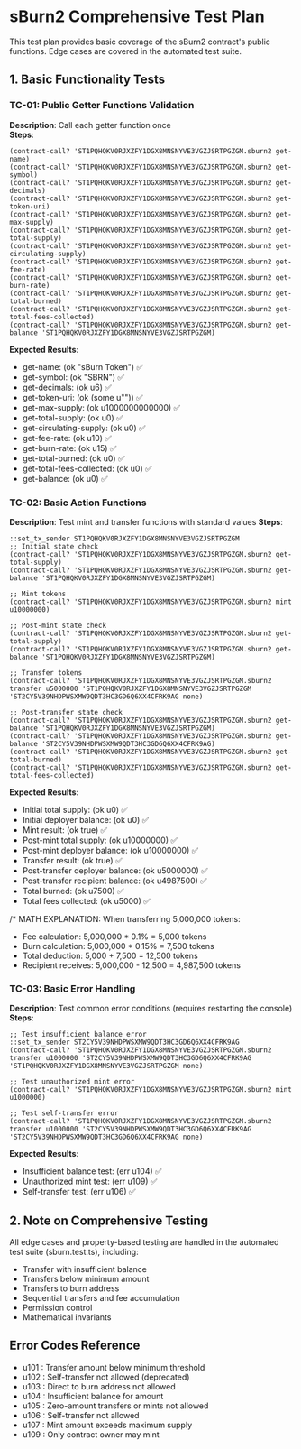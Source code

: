 # sBurn2 Comprehensive Test Plan

This test plan provides basic coverage of the sBurn2 contract's public functions. Edge cases are covered in the automated test suite.

## 1. Basic Functionality Tests

### TC-01: Public Getter Functions Validation
**Description**: Call each getter function once  
**Steps**:
```clarity
(contract-call? 'ST1PQHQKV0RJXZFY1DGX8MNSNYVE3VGZJSRTPGZGM.sburn2 get-name)
(contract-call? 'ST1PQHQKV0RJXZFY1DGX8MNSNYVE3VGZJSRTPGZGM.sburn2 get-symbol)
(contract-call? 'ST1PQHQKV0RJXZFY1DGX8MNSNYVE3VGZJSRTPGZGM.sburn2 get-decimals)
(contract-call? 'ST1PQHQKV0RJXZFY1DGX8MNSNYVE3VGZJSRTPGZGM.sburn2 get-token-uri)
(contract-call? 'ST1PQHQKV0RJXZFY1DGX8MNSNYVE3VGZJSRTPGZGM.sburn2 get-max-supply)
(contract-call? 'ST1PQHQKV0RJXZFY1DGX8MNSNYVE3VGZJSRTPGZGM.sburn2 get-total-supply)
(contract-call? 'ST1PQHQKV0RJXZFY1DGX8MNSNYVE3VGZJSRTPGZGM.sburn2 get-circulating-supply)
(contract-call? 'ST1PQHQKV0RJXZFY1DGX8MNSNYVE3VGZJSRTPGZGM.sburn2 get-fee-rate)
(contract-call? 'ST1PQHQKV0RJXZFY1DGX8MNSNYVE3VGZJSRTPGZGM.sburn2 get-burn-rate)
(contract-call? 'ST1PQHQKV0RJXZFY1DGX8MNSNYVE3VGZJSRTPGZGM.sburn2 get-total-burned)
(contract-call? 'ST1PQHQKV0RJXZFY1DGX8MNSNYVE3VGZJSRTPGZGM.sburn2 get-total-fees-collected)
(contract-call? 'ST1PQHQKV0RJXZFY1DGX8MNSNYVE3VGZJSRTPGZGM.sburn2 get-balance 'ST1PQHQKV0RJXZFY1DGX8MNSNYVE3VGZJSRTPGZGM)
```

**Expected Results**:
- get-name: (ok "sBurn Token") ✅
- get-symbol: (ok "SBRN") ✅
- get-decimals: (ok u6) ✅
- get-token-uri: (ok (some u"")) ✅
- get-max-supply: (ok u1000000000000) ✅
- get-total-supply: (ok u0) ✅
- get-circulating-supply: (ok u0) ✅
- get-fee-rate: (ok u10) ✅ 
- get-burn-rate: (ok u15) ✅ 
- get-total-burned: (ok u0) ✅
- get-total-fees-collected: (ok u0) ✅
- get-balance: (ok u0) ✅

### TC-02: Basic Action Functions
**Description**: Test mint and transfer functions with standard values
**Steps**:
```clarity
::set_tx_sender ST1PQHQKV0RJXZFY1DGX8MNSNYVE3VGZJSRTPGZGM
;; Initial state check
(contract-call? 'ST1PQHQKV0RJXZFY1DGX8MNSNYVE3VGZJSRTPGZGM.sburn2 get-total-supply)
(contract-call? 'ST1PQHQKV0RJXZFY1DGX8MNSNYVE3VGZJSRTPGZGM.sburn2 get-balance 'ST1PQHQKV0RJXZFY1DGX8MNSNYVE3VGZJSRTPGZGM)

;; Mint tokens
(contract-call? 'ST1PQHQKV0RJXZFY1DGX8MNSNYVE3VGZJSRTPGZGM.sburn2 mint u10000000)

;; Post-mint state check
(contract-call? 'ST1PQHQKV0RJXZFY1DGX8MNSNYVE3VGZJSRTPGZGM.sburn2 get-total-supply)
(contract-call? 'ST1PQHQKV0RJXZFY1DGX8MNSNYVE3VGZJSRTPGZGM.sburn2 get-balance 'ST1PQHQKV0RJXZFY1DGX8MNSNYVE3VGZJSRTPGZGM)

;; Transfer tokens
(contract-call? 'ST1PQHQKV0RJXZFY1DGX8MNSNYVE3VGZJSRTPGZGM.sburn2 transfer u5000000 'ST1PQHQKV0RJXZFY1DGX8MNSNYVE3VGZJSRTPGZGM 'ST2CY5V39NHDPWSXMW9QDT3HC3GD6Q6XX4CFRK9AG none)

;; Post-transfer state check
(contract-call? 'ST1PQHQKV0RJXZFY1DGX8MNSNYVE3VGZJSRTPGZGM.sburn2 get-balance 'ST1PQHQKV0RJXZFY1DGX8MNSNYVE3VGZJSRTPGZGM)
(contract-call? 'ST1PQHQKV0RJXZFY1DGX8MNSNYVE3VGZJSRTPGZGM.sburn2 get-balance 'ST2CY5V39NHDPWSXMW9QDT3HC3GD6Q6XX4CFRK9AG)
(contract-call? 'ST1PQHQKV0RJXZFY1DGX8MNSNYVE3VGZJSRTPGZGM.sburn2 get-total-burned)
(contract-call? 'ST1PQHQKV0RJXZFY1DGX8MNSNYVE3VGZJSRTPGZGM.sburn2 get-total-fees-collected)
```

**Expected Results**:
- Initial total supply: (ok u0) ✅
- Initial deployer balance: (ok u0) ✅
- Mint result: (ok true) ✅
- Post-mint total supply: (ok u10000000) ✅
- Post-mint deployer balance: (ok u10000000) ✅
- Transfer result: (ok true) ✅
- Post-transfer deployer balance: (ok u5000000) ✅
- Post-transfer recipient balance: (ok u4987500) ✅
- Total burned: (ok u7500) ✅
- Total fees collected: (ok u5000) ✅

/* MATH EXPLANATION:
When transferring 5,000,000 tokens:
- Fee calculation: 5,000,000 * 0.1% = 5,000 tokens
- Burn calculation: 5,000,000 * 0.15% = 7,500 tokens
- Total deduction: 5,000 + 7,500 = 12,500 tokens
- Recipient receives: 5,000,000 - 12,500 = 4,987,500 tokens



### TC-03: Basic Error Handling
**Description**: Test common error conditions (requires restarting the console)
**Steps**:
```clarity
;; Test insufficient balance error
::set_tx_sender ST2CY5V39NHDPWSXMW9QDT3HC3GD6Q6XX4CFRK9AG
(contract-call? 'ST1PQHQKV0RJXZFY1DGX8MNSNYVE3VGZJSRTPGZGM.sburn2 transfer u1000000 'ST2CY5V39NHDPWSXMW9QDT3HC3GD6Q6XX4CFRK9AG 'ST1PQHQKV0RJXZFY1DGX8MNSNYVE3VGZJSRTPGZGM none)

;; Test unauthorized mint error
(contract-call? 'ST1PQHQKV0RJXZFY1DGX8MNSNYVE3VGZJSRTPGZGM.sburn2 mint u1000000)

;; Test self-transfer error
(contract-call? 'ST1PQHQKV0RJXZFY1DGX8MNSNYVE3VGZJSRTPGZGM.sburn2 transfer u1000000 'ST2CY5V39NHDPWSXMW9QDT3HC3GD6Q6XX4CFRK9AG 'ST2CY5V39NHDPWSXMW9QDT3HC3GD6Q6XX4CFRK9AG none)
```

**Expected Results**:
- Insufficient balance test: (err u104) ✅
- Unauthorized mint test: (err u109) ✅
- Self-transfer test: (err u106) ✅



## 2. Note on Comprehensive Testing

All edge cases and property-based testing are handled in the automated test suite (sburn.test.ts), including:
- Transfer with insufficient balance
- Transfers below minimum amount
- Transfers to burn address
- Sequential transfers and fee accumulation
- Permission control
- Mathematical invariants

## Error Codes Reference
- u101 : Transfer amount below minimum threshold
- u102 : Self-transfer not allowed (deprecated)
- u103 : Direct to burn address not allowed
- u104 : Insufficient balance for amount
- u105 : Zero-amount transfers or mints not allowed
- u106 : Self-transfer not allowed
- u107 : Mint amount exceeds maximum supply
- u109 : Only contract owner may mint